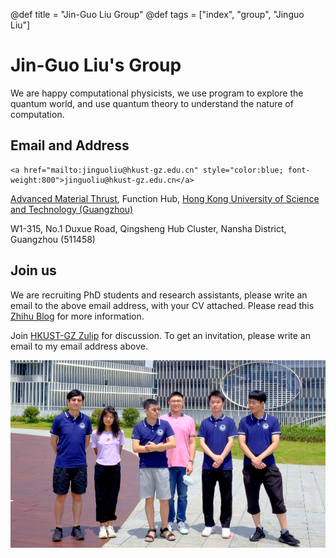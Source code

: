 @def title = "Jin-Guo Liu Group"
@def tags = ["index", "group", "Jinguo Liu"]

# Jin-Guo Liu's Group
We are happy computational physicists, we use program to explore the quantum world, and use quantum theory to understand the nature of computation.

## Email and Address
~~~
<a href="mailto:jinguoliu@hkust-gz.edu.cn" style="color:blue; font-weight:800">jinguoliu@hkust-gz.edu.cn</a>
~~~

[Advanced Material Thrust](https://amat.hkust-gz.edu.cn/), Function Hub, [Hong Kong University of Science and Technology (Guangzhou)](https://www.hkust-gz.edu.cn/)

W1-315, No.1 Duxue Road, Qingsheng Hub Cluster, Nansha District, Guangzhou (511458)


## Join us
We are recruiting PhD students and research assistants, please write an email to the above email address, with your CV attached. Please read this [Zhihu Blog](https://zhuanlan.zhihu.com/p/566530117) for more information.

Join [HKUST-GZ Zulip](http://zulip.hkust-gz.edu.cn/) for discussion. To get an invitation, please write an email to my email address above.

![Photo](/assets/group.jpg)

